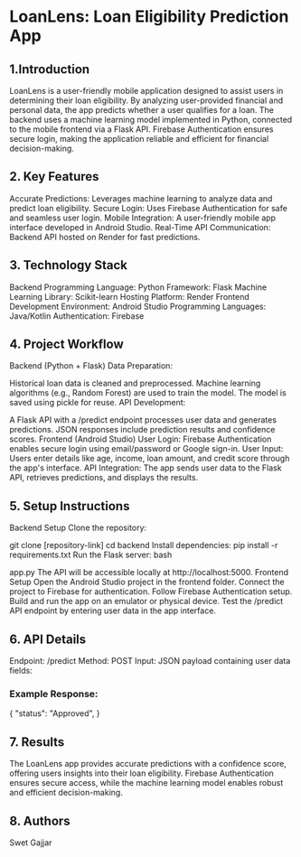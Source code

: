 # LoanLens: Loan Eligibility Prediction App
## 1.Introduction
LoanLens is a user-friendly mobile application designed to assist users in determining their loan eligibility. By analyzing user-provided financial and personal data, the app predicts whether a user qualifies for a loan. The backend uses a machine learning model implemented in Python, connected to the mobile frontend via a Flask API. Firebase Authentication ensures secure login, making the application reliable and efficient for financial decision-making.

## 2. Key Features
  Accurate Predictions: Leverages machine learning to analyze data and predict loan eligibility.
  Secure Login: Uses Firebase Authentication for safe and seamless user login.
  Mobile Integration: A user-friendly mobile app interface developed in Android Studio.
  Real-Time API Communication: Backend API hosted on Render for fast predictions.
## 3. Technology Stack
Backend
Programming Language: Python
Framework: Flask
Machine Learning Library: Scikit-learn
Hosting Platform: Render
Frontend
Development Environment: Android Studio
Programming Languages: Java/Kotlin
Authentication: Firebase

## 4. Project Workflow
Backend (Python + Flask)
Data Preparation:

Historical loan data is cleaned and preprocessed.
Machine learning algorithms (e.g., Random Forest) are used to train the model.
The model is saved using pickle for reuse.
API Development:

A Flask API with a /predict endpoint processes user data and generates predictions.
JSON responses include prediction results and confidence scores.
Frontend (Android Studio)
User Login:
Firebase Authentication enables secure login using email/password or Google sign-in.
User Input:
Users enter details like age, income, loan amount, and credit score through the app's interface.
API Integration:
The app sends user data to the Flask API, retrieves predictions, and displays the results.

## 5. Setup Instructions
Backend Setup
Clone the repository:

git clone [repository-link]
cd backend
Install dependencies:
pip install -r requirements.txt
Run the Flask server:
bash

app.py
The API will be accessible locally at http://localhost:5000.
Frontend Setup
Open the Android Studio project in the frontend folder.
Connect the project to Firebase for authentication.
Follow Firebase Authentication setup.
Build and run the app on an emulator or physical device.
Test the /predict API endpoint by entering user data in the app interface.

## 6. API Details
Endpoint: /predict
Method: POST
Input: JSON payload containing user data fields:

### Example Response:
{
    "status": "Approved",
}

## 7. Results
The LoanLens app provides accurate predictions with a confidence score, offering users insights into their loan eligibility. Firebase Authentication ensures secure access, while the machine learning model enables robust and efficient decision-making.

## 8. Authors
Swet Gajjar


